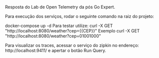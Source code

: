 Resposta do Lab de Open Telemetry da pós Go Expert.

Para execução dos serviços, rodar o seguinte comando na raiz do projeto:

docker-compose up -d 
Para testar utilize:
curl -X GET "http://localhost:8080/weather?cep={{CEP}}"
Exemplo
curl -X GET "http://localhost:8080/weather?cep=01001000"

Para visualizar os traces, acessar o serviço do zipkin no endereço: http://localhost:9411/ e apertar o botão Run Query.
